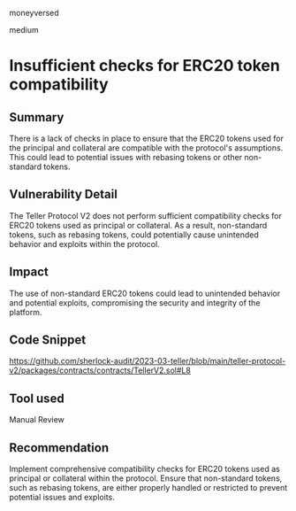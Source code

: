 moneyversed

medium

# Insufficient checks for ERC20 token compatibility

## Summary

There is a lack of checks in place to ensure that the ERC20 tokens used for the principal and collateral are compatible with the protocol's assumptions. This could lead to potential issues with rebasing tokens or other non-standard tokens.

## Vulnerability Detail

The Teller Protocol V2 does not perform sufficient compatibility checks for ERC20 tokens used as principal or collateral. As a result, non-standard tokens, such as rebasing tokens, could potentially cause unintended behavior and exploits within the protocol.

## Impact

The use of non-standard ERC20 tokens could lead to unintended behavior and potential exploits, compromising the security and integrity of the platform.

## Code Snippet

https://github.com/sherlock-audit/2023-03-teller/blob/main/teller-protocol-v2/packages/contracts/contracts/TellerV2.sol#L8

## Tool used

Manual Review

## Recommendation

Implement comprehensive compatibility checks for ERC20 tokens used as principal or collateral within the protocol. Ensure that non-standard tokens, such as rebasing tokens, are either properly handled or restricted to prevent potential issues and exploits.
